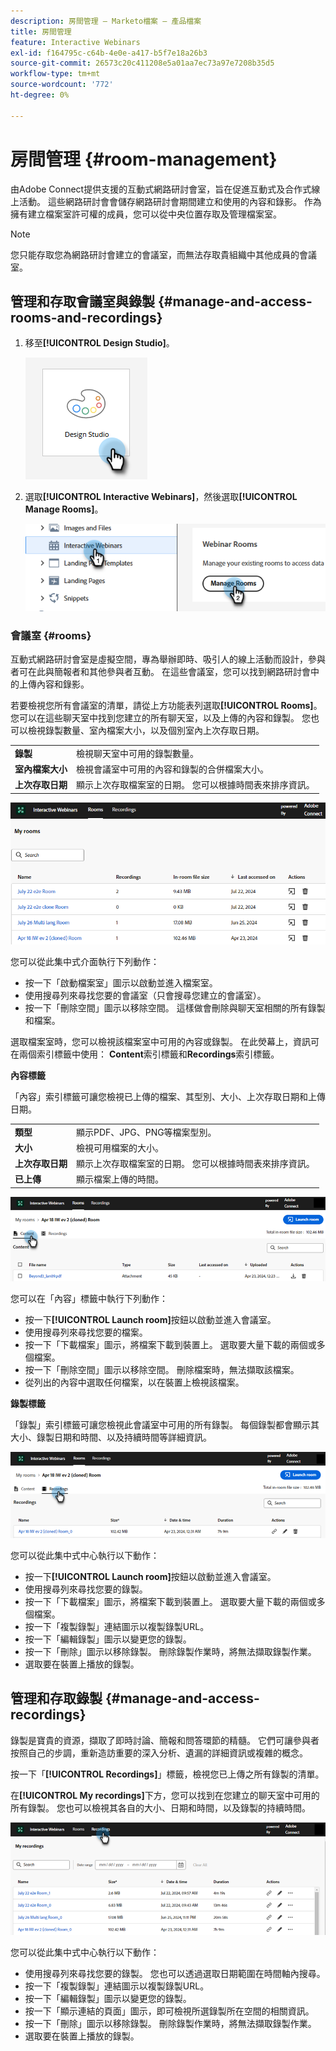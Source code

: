 ```yaml
---
description: 房間管理 — Marketo檔案 — 產品檔案
title: 房間管理
feature: Interactive Webinars
exl-id: f164795c-c64b-4e0e-a417-b5f7e18a26b3
source-git-commit: 26573c20c411208e5a01aa7ec73a97e7208b35d5
workflow-type: tm+mt
source-wordcount: '772'
ht-degree: 0%

---
```


# 房間管理 {#room-management}

由Adobe Connect提供支援的互動式網路研討會室，旨在促進互動式及合作式線上活動。 這些網路研討會會儲存網路研討會期間建立和使用的內容和錄影。 作為擁有建立檔案室許可權的成員，您可以從中央位置存取及管理檔案室。

>[!NOTE]
>
>您只能存取您為網路研討會建立的會議室，而無法存取貴組織中其他成員的會議室。

## 管理和存取會議室與錄製 {#manage-and-access-rooms-and-recordings}

1. 移至&#x200B;**[!UICONTROL Design Studio]**。

   ![](assets/room-management-1.png)

1. 選取&#x200B;**[!UICONTROL Interactive Webinars]**，然後選取&#x200B;**[!UICONTROL Manage Rooms]**。

   ![](assets/room-management-2.png)

### 會議室 {#rooms}

互動式網路研討會室是虛擬空間，專為舉辦即時、吸引人的線上活動而設計，參與者可在此與簡報者和其他參與者互動。 在這些會議室，您可以找到網路研討會中的上傳內容和錄影。

若要檢視您所有會議室的清單，請從上方功能表列選取&#x200B;**[!UICONTROL Rooms]**。 您可以在這些聊天室中找到您建立的所有聊天室，以及上傳的內容和錄製。 您也可以檢視錄製數量、室內檔案大小，以及個別室內上次存取日期。

<table><tbody>
  <tr>
    <td><b>錄製</td>
    <td>檢視聊天室中可用的錄製數量。</td>
  </tr>
  <tr>
    <td><b>室內檔案大小</td>
    <td>檢視會議室中可用的內容和錄製的合併檔案大小。</td>
  </tr>
  <tr>
    <td><b>上次存取日期</td>
    <td>顯示上次存取檔案室的日期。 您可以根據時間表來排序資訊。</td>
  </tr>
</tbody>
</table>

![](assets/room-management-3.png)

您可以從此集中式介面執行下列動作：

* 按一下「啟動檔案室」圖示以啟動並進入檔案室。
* 使用搜尋列來尋找您要的會議室（只會搜尋您建立的會議室）。
* 按一下「刪除空間」圖示以移除空間。 這樣做會刪除與聊天室相關的所有錄製和檔案。

選取檔案室時，您可以檢視該檔案室中可用的內容或錄製。 在此熒幕上，資訊可在兩個索引標籤中使用： **Content**&#x200B;索引標籤和&#x200B;**Recordings**&#x200B;索引標籤。

**內容標籤**

「內容」索引標籤可讓您檢視已上傳的檔案、其型別、大小、上次存取日期和上傳日期。

<table><tbody>
  <tr>
    <td><b>類型</td>
    <td>顯示PDF、JPG、PNG等檔案型別。</td>
  </tr>
  <tr>
    <td><b>大小</td>
    <td>檢視可用檔案的大小。</td>
  </tr>
  <tr>
    <td><b>上次存取日期</td>
    <td>顯示上次存取檔案室的日期。 您可以根據時間表來排序資訊。</td>
  </tr>
  <tr>
    <td><b>已上傳</td>
    <td>顯示檔案上傳的時間。</td>
  </tr>
</tbody>
</table>

![](assets/room-management-4.png)

您可以在「內容」標籤中執行下列動作：

* 按一下&#x200B;**[!UICONTROL Launch room]**&#x200B;按鈕以啟動並進入會議室。
* 使用搜尋列來尋找您要的檔案。
* 按一下「下載檔案」圖示，將檔案下載到裝置上。 選取要大量下載的兩個或多個檔案。
* 按一下「刪除空間」圖示以移除空間。 刪除檔案時，無法擷取該檔案。
* 從列出的內容中選取任何檔案，以在裝置上檢視該檔案。

**錄製標籤**

「錄製」索引標籤可讓您檢視此會議室中可用的所有錄製。 每個錄製都會顯示其大小、錄製日期和時間、以及持續時間等詳細資訊。

![](assets/room-management-5.png)

您可以從此集中式中心執行以下動作：

* 按一下&#x200B;**[!UICONTROL Launch room]**&#x200B;按鈕以啟動並進入會議室。
* 使用搜尋列來尋找您要的錄製。
* 按一下「下載檔案」圖示，將檔案下載到裝置上。 選取要大量下載的兩個或多個檔案。
* 按一下「複製錄製」連結圖示以複製錄製URL。
* 按一下「編輯錄製」圖示以變更您的錄製。
* 按一下「刪除」圖示以移除錄製。 刪除錄製作業時，將無法擷取錄製作業。
* 選取要在裝置上播放的錄製。

## 管理和存取錄製 {#manage-and-access-recordings}

錄製是寶貴的資源，擷取了即時討論、簡報和問答環節的精髓。 它們可讓參與者按照自己的步調，重新造訪重要的深入分析、遺漏的詳細資訊或複雜的概念。

按一下「**[!UICONTROL Recordings]**」標籤，檢視您已上傳之所有錄製的清單。

在&#x200B;**[!UICONTROL My recordings]**&#x200B;下方，您可以找到在您建立的聊天室中可用的所有錄製。 您也可以檢視其各自的大小、日期和時間，以及錄製的持續時間。

![](assets/room-management-6.png)

您可以從此集中式中心執行以下動作：

* 使用搜尋列來尋找您要的錄製。 您也可以透過選取日期範圍在時間軸內搜尋。
* 按一下「複製錄製」連結圖示以複製錄製URL。
* 按一下「編輯錄製」圖示以變更您的錄製。
* 按一下「顯示連結的頁面」圖示，即可檢視所選錄製所在空間的相關資訊。
* 按一下「刪除」圖示以移除錄製。 刪除錄製作業時，將無法擷取錄製作業。
* 選取要在裝置上播放的錄製。
